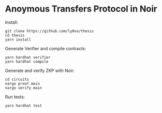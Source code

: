 # Anoymous Transfers Protocol in Noir

Install:

```
git clone https://github.com/ly0va/thesis
cd thesis
yarn install
```

Generate Verifier and compile contracts:

```
yarn hardhat verifier
yarn hardhat compile
```

Generate and verify ZKP with Noir:

```
cd circuits
nargo proof main
nargo verify main
```

Run tests:

```
yarn hardhat test
```
